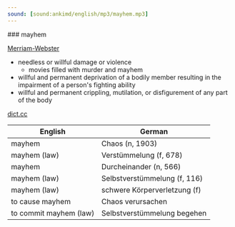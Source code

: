 ```yaml
---
sound: [sound:ankimd/english/mp3/mayhem.mp3]
---
```


\### mayhem

[Merriam-Webster](https://www.merriam-webster.com/dictionary/mayhem)

- needless or willful damage or violence
    - movies filled with murder and mayhem
- willful and permanent deprivation of a bodily member resulting in the impairment of a person's fighting ability
- willful and permanent crippling, mutilation, or disfigurement of any part of the body

[dict.cc](https://www.dict.cc/mayhem)

| English        | German       |
| -------------- | ------------ |
| mayhem | Chaos (n, 1903) |
| mayhem (law) | Verstümmelung (f, 678) |
| mayhem | Durcheinander (n, 566) |
| mayhem (law) | Selbstverstümmelung (f, 116) |
| mayhem (law) | schwere Körperverletzung (f) |
| to cause mayhem | Chaos verursachen |
| to commit mayhem (law) | Selbstverstümmelung begehen |

